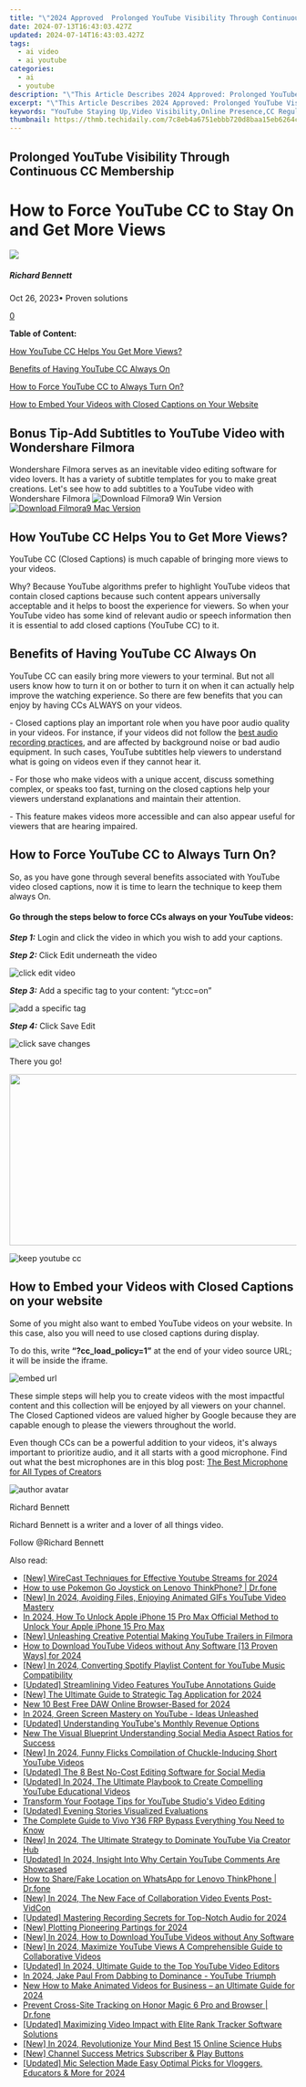 ```yaml
---
title: "\"2024 Approved  Prolonged YouTube Visibility Through Continuous CC Membership\""
date: 2024-07-13T16:43:03.427Z
updated: 2024-07-14T16:43:03.427Z
tags:
  - ai video
  - ai youtube
categories:
  - ai
  - youtube
description: "\"This Article Describes 2024 Approved: Prolonged YouTube Visibility Through Continuous CC Membership\""
excerpt: "\"This Article Describes 2024 Approved: Prolonged YouTube Visibility Through Continuous CC Membership\""
keywords: "YouTube Staying Up,Video Visibility,Online Presence,CC Regularity,Content Longevity,YouTube Member,Persistent Views"
thumbnail: https://thmb.techidaily.com/7c8eb4a6751ebbb720d8baa15eb6264cc6e760acb0b1ed4fef37387dcca189b5.jpg
---
```


## Prolonged YouTube Visibility Through Continuous CC Membership

# How to Force YouTube CC to Stay On and Get More Views

![](https://images.wondershare.com/filmora/article-images/richard-bennett.jpg)

##### Richard Bennett

 Oct 26, 2023• Proven solutions

[0](#commentsBoxSeoTemplate)

**Table of Content:**

[How YouTube CC Helps You Get More Views?](#p1)

[Benefits of Having YouTube CC Always On](#p2)

[How to Force YouTube CC to Always Turn On?](#p3)

[How to Embed Your Videos with Closed Captions on Your Website](#p4)

## Bonus Tip-Add Subtitles to YouTube Video with Wondershare Filmora

Wondershare Filmora serves as an inevitable video editing software for video lovers. It has a variety of subtitle templates for you to make great creations. Let's see how to add subtitles to a YouTube video with Wondershare Filmora ![![Download Filmora9 Win Version](https://images.wondershare.com/filmora/guide/download-btn-win.jpg) ](https://tools.techidaily.com/wondershare/filmora/download/) [![Download Filmora9 Mac Version](https://images.wondershare.com/filmora/guide/download-btn-mac.jpg) ](https://tools.techidaily.com/wondershare/filmora/download/)

## **How YouTube CC Helps You to Get More Views?**

YouTube CC (Closed Captions) is much capable of bringing more views to your videos.

Why? Because YouTube algorithms prefer to highlight YouTube videos that contain closed captions because such content appears universally acceptable and it helps to boost the experience for viewers. So when your YouTube video has some kind of relevant audio or speech information then it is essential to add closed captions (YouTube CC) to it.

## **Benefits of Having YouTube CC Always On**

YouTube CC can easily bring more viewers to your terminal. But not all users know how to turn it on or bother to turn it on when it can actually help improve the watching experience. So there are few benefits that you can enjoy by having CCs ALWAYS on your videos.

\- Closed captions play an important role when you have poor audio quality in your videos. For instance, if your videos did not follow the [best audio recording practices](https://tools.techidaily.com/wondershare/filmora/download/), and are affected by background noise or bad audio equipment. In such cases, YouTube subtitles help viewers to understand what is going on videos even if they cannot hear it.

\- For those who make videos with a unique accent, discuss something complex, or speaks too fast, turning on the closed captions help your viewers understand explanations and maintain their attention.

\- This feature makes videos more accessible and can also appear useful for viewers that are hearing impaired.

## **How to Force YouTube CC to Always Turn On?**

So, as you have gone through several benefits associated with YouTube video closed captions, now it is time to learn the technique to keep them always On.

#### **Go through the steps below to force CCs always on your YouTube videos:**

**_Step 1:_** Login and click the video in which you wish to add your captions.

**_Step 2:_** Click Edit underneath the video

![click edit video](https://images.wondershare.com/filmora/article-images/click-edit-video1.png)

**_Step 3:_** Add a specific tag to your content: “yt:cc=on”

![add a specific tag](https://images.wondershare.com/filmora/article-images/add-specific-tag2.png)

**_Step 4:_** Click Save Edit

![click save changes](https://images.wondershare.com/filmora/article-images/click-save-change3.png)

 There you go!

<!-- affiliate ads begin -->
<a href="https://25home.pxf.io/c/5597632/2090698/16836" target="_top" id="2090698"><img src="//a.impactradius-go.com/display-ad/16836-2090698" border="0" alt="" width="720" height="300"/></a>
<!-- affiliate ads end -->
![keep youtube cc](https://images.wondershare.com/filmora/article-images/keep-youtube-cc4.png)

## **How to Embed your Videos with Closed Captions on your website**

Some of you might also want to embed YouTube videos on your website. In this case, also you will need to use closed captions during display.

To do this, write **“?cc\_load\_policy=1”** at the end of your video source URL; it will be inside the iframe.

![embed url](https://images.wondershare.com/filmora/article-images/embed-url.png)

These simple steps will help you to create videos with the most impactful content and this collection will be enjoyed by all viewers on your channel. The Closed Captioned videos are valued higher by Google because they are capable enough to please the viewers throughout the world.

 Even though CCs can be a powerful addition to your videos, it's always important to prioritize audio, and it all starts with a good microphone. Find out what the best microphones are in this blog post: [The Best Microphone for All Types of Creators](https://tools.techidaily.com/wondershare/filmora/download/)

![author avatar](https://images.wondershare.com/filmora/article-images/richard-bennett.jpg)

Richard Bennett

Richard Bennett is a writer and a lover of all things video.

Follow @Richard Bennett


<ins class="adsbygoogle"
     style="display:block"
     data-ad-format="autorelaxed"
     data-ad-client="ca-pub-7571918770474297"
     data-ad-slot="1223367746"></ins>



<ins class="adsbygoogle"
     style="display:block"
     data-ad-client="ca-pub-7571918770474297"
     data-ad-slot="8358498916"
     data-ad-format="auto"
     data-full-width-responsive="true"></ins>



<span class="atpl-alsoreadstyle">Also read:</span>
<div><ul>
<li><a href="https://youtube-lab.techidaily.com/irecast-techniques-for-effective-youtube-streams-for-2024/"><u>[New] WireCast Techniques for Effective Youtube Streams for 2024</u></a></li>
<li><a href="https://android-pokemon-go.techidaily.com/how-to-use-pokemon-go-joystick-on-lenovo-thinkphone-drfone-by-drfone-virtual-android/"><u>How to use Pokemon Go Joystick on Lenovo ThinkPhone? | Dr.fone</u></a></li>
<li><a href="https://youtube-lab.techidaily.com/n-2024-avoiding-files-enjoying-animated-gifs-youtube-video-mastery/"><u>[New] In 2024, Avoiding Files, Enjoying Animated GIFs  YouTube Video Mastery</u></a></li>
<li><a href="https://sim-unlock.techidaily.com/in-2024-how-to-unlock-apple-iphone-15-pro-max-official-method-to-unlock-your-apple-iphone-15-pro-max-by-drfone-ios/"><u>In 2024, How To Unlock Apple iPhone 15 Pro Max Official Method to Unlock Your Apple iPhone 15 Pro Max</u></a></li>
<li><a href="https://youtube-lab.techidaily.com/nleashing-creative-potential-making-youtube-trailers-in-filmora/"><u>[New] Unleashing Creative Potential  Making YouTube Trailers in Filmora</u></a></li>
<li><a href="https://youtube-lab.techidaily.com/o-download-youtube-videos-without-any-software-13-proven-ways-for-2024/"><u>How to Download YouTube Videos without Any Software [13 Proven Ways] for 2024</u></a></li>
<li><a href="https://youtube-lab.techidaily.com/n-2024-converting-spotify-playlist-content-for-youtube-music-compatibility/"><u>[New] In 2024, Converting Spotify Playlist Content for YouTube Music Compatibility</u></a></li>
<li><a href="https://youtube-lab.techidaily.com/ed-streamlining-video-features-youtube-annotations-guide/"><u>[Updated] Streamlining Video Features  YouTube Annotations Guide</u></a></li>
<li><a href="https://youtube-lab.techidaily.com/he-ultimate-guide-to-strategic-tag-application-for-2024/"><u>[New] The Ultimate Guide to Strategic Tag Application for 2024</u></a></li>
<li><a href="https://audio-editing.techidaily.com/new-10-best-free-daw-online-browser-based-for-2024/"><u>New 10 Best Free DAW Online Browser-Based for 2024</u></a></li>
<li><a href="https://youtube-help.techidaily.com/in-2024-green-screen-mastery-on-youtube-ideas-unleashed/"><u>In 2024, Green Screen Mastery on YouTube - Ideas Unleashed</u></a></li>
<li><a href="https://youtube-lab.techidaily.com/ed-understanding-youtubes-monthly-revenue-options/"><u>[Updated] Understanding YouTube's Monthly Revenue Options</u></a></li>
<li><a href="https://smart-video-editing.techidaily.com/new-the-visual-blueprint-understanding-social-media-aspect-ratios-for-success/"><u>New The Visual Blueprint Understanding Social Media Aspect Ratios for Success</u></a></li>
<li><a href="https://youtube-lab.techidaily.com/n-2024-funny-flicks-compilation-of-chuckle-inducing-short-youtube-videos/"><u>[New] In 2024, Funny Flicks  Compilation of Chuckle-Inducing Short YouTube Videos</u></a></li>
<li><a href="https://facebook-video-share.techidaily.com/updated-the-8-best-no-cost-editing-software-for-social-media/"><u>[Updated] The 8 Best No-Cost Editing Software for Social Media</u></a></li>
<li><a href="https://youtube-lab.techidaily.com/ed-in-2024-the-ultimate-playbook-to-create-compelling-youtube-educational-videos/"><u>[Updated] In 2024, The Ultimate Playbook to Create Compelling YouTube Educational Videos</u></a></li>
<li><a href="https://youtube-lab.techidaily.com/form-your-footage-tips-for-youtube-studios-video-editing/"><u>Transform Your Footage  Tips for YouTube Studio's Video Editing</u></a></li>
<li><a href="https://vp-tips.techidaily.com/updated-evening-stories-visualized-evaluations/"><u>[Updated] Evening Stories Visualized  Evaluations</u></a></li>
<li><a href="https://bypass-frp.techidaily.com/the-complete-guide-to-vivo-y36-frp-bypass-everything-you-need-to-know-by-drfone-android/"><u>The Complete Guide to Vivo Y36 FRP Bypass Everything You Need to Know</u></a></li>
<li><a href="https://youtube-lab.techidaily.com/n-2024-the-ultimate-strategy-to-dominate-youtube-via-creator-hub/"><u>[New] In 2024, The Ultimate Strategy to Dominate YouTube Via Creator Hub</u></a></li>
<li><a href="https://youtube-lab.techidaily.com/ed-in-2024-insight-into-why-certain-youtube-comments-are-showcased/"><u>[Updated] In 2024, Insight Into Why Certain YouTube Comments Are Showcased</u></a></li>
<li><a href="https://location-social.techidaily.com/how-to-sharefake-location-on-whatsapp-for-lenovo-thinkphone-drfone-by-drfone-virtual-android/"><u>How to Share/Fake Location on WhatsApp for Lenovo ThinkPhone | Dr.fone</u></a></li>
<li><a href="https://youtube-lab.techidaily.com/n-2024-the-new-face-of-collaboration-video-events-post-vidcon/"><u>[New] In 2024, The New Face of Collaboration  Video Events Post-VidCon</u></a></li>
<li><a href="https://youtube-lab.techidaily.com/ed-mastering-recording-secrets-for-top-notch-audio-for-2024/"><u>[Updated] Mastering Recording  Secrets for Top-Notch Audio for 2024</u></a></li>
<li><a href="https://youtube-lab.techidaily.com/lotting-pioneering-partings-for-2024/"><u>[New] Plotting Pioneering Partings for 2024</u></a></li>
<li><a href="https://youtube-lab.techidaily.com/n-2024-how-to-download-youtube-videos-without-any-software/"><u>[New] In 2024, How to Download YouTube Videos without Any Software</u></a></li>
<li><a href="https://youtube-lab.techidaily.com/n-2024-maximize-youtube-views-a-comprehensible-guide-to-collaborative-videos/"><u>[New] In 2024, Maximize YouTube Views  A Comprehensible Guide to Collaborative Videos</u></a></li>
<li><a href="https://youtube-lab.techidaily.com/ed-in-2024-ultimate-guide-to-the-top-youtube-video-editors/"><u>[Updated] In 2024, Ultimate Guide to the Top YouTube Video Editors</u></a></li>
<li><a href="https://youtube-help.techidaily.com/in-2024-jake-paul-from-dabbing-to-dominance-youtube-triumph/"><u>In 2024, Jake Paul  From Dabbing to Dominance - YouTube Triumph</u></a></li>
<li><a href="https://animation-videos.techidaily.com/new-how-to-make-animated-videos-for-business-an-ultimate-guide-for-2024/"><u>New How to Make Animated Videos for Business – an Ultimate Guide for 2024</u></a></li>
<li><a href="https://fake-location.techidaily.com/prevent-cross-site-tracking-on-honor-magic-6-pro-and-browser-drfone-by-drfone-virtual-android/"><u>Prevent Cross-Site Tracking on Honor Magic 6 Pro and Browser | Dr.fone</u></a></li>
<li><a href="https://youtube-lab.techidaily.com/ed-maximizing-video-impact-with-elite-rank-tracker-software-solutions/"><u>[Updated] Maximizing Video Impact with Elite Rank Tracker Software Solutions</u></a></li>
<li><a href="https://youtube-lab.techidaily.com/n-2024-revolutionize-your-mind-best-15-online-science-hubs/"><u>[New] In 2024, Revolutionize Your Mind  Best 15 Online Science Hubs</u></a></li>
<li><a href="https://youtube-lab.techidaily.com/hannel-success-metrics-subscriber-and-play-buttons/"><u>[New] Channel Success Metrics  Subscriber & Play Buttons</u></a></li>
<li><a href="https://youtube-lab.techidaily.com/ed-mic-selection-made-easy-optimal-picks-for-vloggers-educators-and-more-for-2024/"><u>[Updated] Mic Selection Made Easy  Optimal Picks for Vloggers, Educators & More for 2024</u></a></li>
</ul></div>
